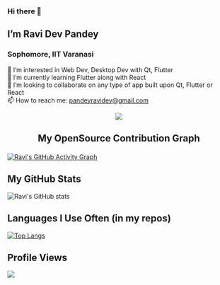 ### Hi there 👋

## I’m Ravi Dev Pandey
### Sophomore, IIT Varanasi
👀 I’m interested in Web Dev, Desktop Dev with Qt, Flutter<br>
🌱 I’m currently learning Flutter along with React<br>
💞️ I’m looking to collaborate on any type of app built upon Qt, Flutter or React<br>
📫 How to reach me: <a href="mailto:pandeyravidev@gmail.com">pandeyravidev@gmail.com</a><br>

<p align="center"><img align="center" src="https://github-readme-streak-stats.herokuapp.com/?user=literalEval&theme=github-dark"></p>

## <p align="center">My OpenSource Contribution Graph</p>
[![Ravi's GitHub Activity Graph](https://github-readme-activity-graph.cyclic.app/graph?username=literalEval&theme=react-dark)](https://github.com/literalEval)

## My GitHub Stats
![Ravi's GitHub stats](https://github-readme-stats.vercel.app/api?username=literalEval&show_icons=true&theme=github_dark&hide_border=true)

## Languages I Use Often (in my repos)
[![Top Langs](https://github-readme-stats.vercel.app/api/top-langs/?username=literalEval&theme=github_dark&show_icons=true&layout=compact&hide_border=true)](https://github.com/literalEval)

## Profile Views
![](https://komarev.com/ghpvc/?username=literalEval&style=flat-square)

<!---
Literal-Eval/Literal-Eval is a ✨ special ✨ repository because its `README.md` (this file) appears on your GitHub profile.
You can click the Preview link to take a look at your changes.
--->


